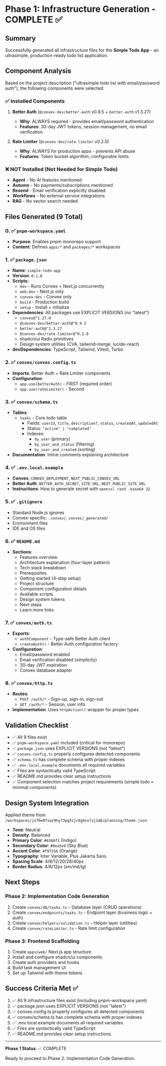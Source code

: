 # Phase 1: Infrastructure Generation - COMPLETE ✅

## Summary

Successfully generated all infrastructure files for the **Simple Todo App** - an ultrasimple, production-ready todo list application.

## Component Analysis

Based on the project description ("ultrasimple todo list with email/password auth"), the following components were selected:

### ✅ Installed Components
1. **Better Auth** (`@convex-dev/better-auth` v0.9.5 + `better-auth` v1.3.27)
   - **Why**: ALWAYS required - provides email/password authentication
   - **Features**: 30-day JWT tokens, session management, no email verification

2. **Rate Limiter** (`@convex-dev/rate-limiter` v0.2.0)
   - **Why**: ALWAYS for production apps - prevents API abuse
   - **Features**: Token bucket algorithm, configurable limits

### ❌ NOT Installed (Not Needed for Simple Todo)
- **Agent** - No AI features mentioned
- **Autumn** - No payments/subscriptions mentioned
- **Resend** - Email verification explicitly disabled
- **Workflows** - No external service integrations
- **RAG** - No vector search needed

## Files Generated (9 Total)

### 0. ✅ `pnpm-workspace.yaml`
- **Purpose**: Enables pnpm monorepo support
- **Content**: Defines `apps/*` and `packages/*` workspaces

### 1. ✅ `package.json`
- **Name**: `simple-todo-app`
- **Version**: `0.1.0`
- **Scripts**:
  - `dev` - Runs Convex + Next.js concurrently
  - `web:dev` - Next.js only
  - `convex:dev` - Convex only
  - `build` - Production build
  - `setup` - Install + initialize
- **Dependencies**: All packages use EXPLICIT VERSIONS (no "latest")
  - `convex@^1.27.0`
  - `@convex-dev/better-auth@^0.9.5`
  - `better-auth@^1.3.27`
  - `@convex-dev/rate-limiter@^0.2.0`
  - shadcn/ui Radix primitives
  - Design system utilities (CVA, tailwind-merge, lucide-react)
- **devDependencies**: TypeScript, Tailwind, Vitest, Turbo

### 2. ✅ `convex/convex.config.ts`
- **Imports**: Better Auth + Rate Limiter components
- **Configuration**:
  - `app.use(betterAuth)` - FIRST (required order)
  - `app.use(rateLimiter)` - Second

### 3. ✅ `convex/schema.ts`
- **Tables**:
  - `tasks` - Core todo table
    - Fields: `userId`, `title`, `description?`, `status`, `createdAt`, `updatedAt`
    - Status: `"active" | "completed"`
    - Indexes:
      - `by_user` (primary)
      - `by_user_and_status` (filtering)
      - `by_user_and_created` (sorting)
- **Documentation**: Inline comments explaining architecture

### 4. ✅ `.env.local.example`
- **Convex**: `CONVEX_DEPLOYMENT`, `NEXT_PUBLIC_CONVEX_URL`
- **Better Auth**: `BETTER_AUTH_SECRET`, `SITE_URL`, `NEXT_PUBLIC_SITE_URL`
- **Instructions**: How to generate secret with `openssl rand -base64 32`

### 5. ✅ `.gitignore`
- Standard Node.js ignores
- Convex-specific: `.convex/`, `convex/_generated/`
- Environment files
- IDE and OS files

### 6. ✅ `README.md`
- **Sections**:
  - Features overview
  - Architecture explanation (four-layer pattern)
  - Tech stack breakdown
  - Prerequisites
  - Getting started (4-step setup)
  - Project structure
  - Component configuration details
  - Available scripts
  - Design system tokens
  - Next steps
  - Learn more links

### 7. ✅ `convex/auth.ts`
- **Exports**:
  - `authComponent` - Type-safe Better Auth client
  - `createAuth()` - Better Auth configuration factory
- **Configuration**:
  - Email/password enabled
  - Email verification disabled (simplicity)
  - 30-day JWT expiration
  - Convex database adapter

### 8. ✅ `convex/http.ts`
- **Routes**:
  - `POST /auth/*` - Sign-up, sign-in, sign-out
  - `GET /auth/*` - Session, user info
- **Implementation**: Uses `httpAction()` wrapper for proper types

## Validation Checklist

- ✅ All 9 files exist
- ✅ `pnpm-workspace.yaml` included (critical for monorepo)
- ✅ `package.json` uses EXPLICIT VERSIONS (not "latest")
- ✅ `convex.config.ts` properly configures detected components
- ✅ `schema.ts` has complete schema with proper indexes
- ✅ `.env.local.example` documents all required variables
- ✅ Files are syntactically valid TypeScript
- ✅ README.md provides clear setup instructions
- ✅ Component selection matches project requirements (simple todo = minimal components)

## Design System Integration

Applied theme from `/workspaces/jn76w8fswz9hy73pg5zjc6g9zx7sj1m6/planning/theme.json`:

- **Tone**: Neutral
- **Density**: Balanced
- **Primary Color**: `#6366f1` (Indigo)
- **Secondary Color**: `#0ea5e9` (Sky Blue)
- **Accent Color**: `#f97316` (Orange)
- **Typography**: Inter Variable, Plus Jakarta Sans
- **Spacing Scale**: 4/8/12/20/28/40px
- **Border Radius**: 4/8/12px (sm/md/lg)

## Next Steps

### Phase 2: Implementation Code Generation
1. Create `convex/db/tasks.ts` - Database layer (CRUD operations)
2. Create `convex/endpoints/tasks.ts` - Endpoint layer (business logic + auth)
3. Create `convex/helpers/validation.ts` - Helper layer (utilities)
4. Create `convex/rateLimiter.ts` - Rate limit configuration

### Phase 3: Frontend Scaffolding
1. Create `apps/web/` Next.js app structure
2. Install and configure shadcn/ui components
3. Create auth providers and hooks
4. Build task management UI
5. Set up Tailwind with theme tokens

## Success Criteria Met ✅

1. ✅ All 9 infrastructure files exist (including pnpm-workspace.yaml)
2. ✅ package.json uses EXPLICIT VERSIONS (not "latest")
3. ✅ convex.config.ts properly configures all detected components
4. ✅ convex/schema.ts has complete schema with proper indexes
5. ✅ .env.local.example documents all required variables
6. ✅ Files are syntactically valid TypeScript
7. ✅ README.md provides clear setup instructions

---

**Phase 1 Status**: ✅ COMPLETE

Ready to proceed to Phase 2: Implementation Code Generation.
